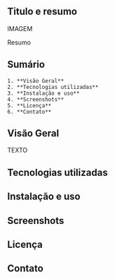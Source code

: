 ## Titulo e resumo

IMAGEM

Resumo
## Sumário
    1. **Visão Geral**
    2. **Tecnologias utilizadas** 
    3. **Instalação e uso**
    4. **Screenshots**
    5. **Licença**
    6. **Contato**
## Visão Geral

TEXTO
## Tecnologias utilizadas
## Instalação e uso
## Screenshots
## Licença
## Contato
